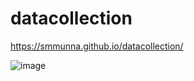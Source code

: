 # datacollection

https://smmunna.github.io/datacollection/

![image](https://user-images.githubusercontent.com/64527538/174423616-c652c4db-2059-4575-83d2-b0eece0de865.png)
